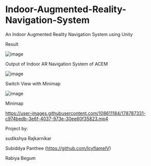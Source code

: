 # Indoor-Augmented-Reality-Navigation-System
An Indoor Augmented Reality Navigation System using Unity

Result

![image](https://user-images.githubusercontent.com/108611184/178309600-a4790180-848b-46fd-8cd3-5d3e53b5d8b1.png)

Output of Indoor AR Navigation System of ACEM


![image](https://user-images.githubusercontent.com/108611184/178309680-af282e15-1629-4a55-9417-af28271d208f.png)

Switch View with Minimap


![image](https://user-images.githubusercontent.com/108611184/178310286-61c1b52e-74d0-4275-85a2-fc10d17600a1.png)

Minimap


https://user-images.githubusercontent.com/108611184/178787331-c974bedb-3e6f-4037-973e-30ee60f35823.mp4

Project by:

sudikshya Rajkarnikar

Subiddya Panthee (https://github.com/IcyflameIV)

Rabiya Begum

